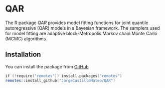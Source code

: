 # QAR
The R package *QAR* provides model fitting functions for joint quantile 
autoregressive (QAR) models in a Bayesian framework. The samplers used for 
model fitting are adaptive block-Metropolis Markov chain Monte Carlo (MCMC) 
algorithms.


## Installation
You can install the package from
[GitHub](https://github.com/JorgeCastilloMateo/QAR)

```s
if (!require("remotes")) install.packages("remotes")
remotes::install_github("JorgeCastilloMateo/QAR")
```


